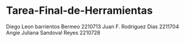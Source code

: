 # Tarea-Final-de-Herramientas
Diego Leon barrientos Bermeo 2210713
Juan F. Rodriguez Dias 2211704
Angie Juliana Sandoval Reyes 2210728
